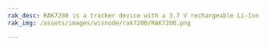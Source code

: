 ```yaml
---
rak_desc: RAK7200 is a tracker device with a 3.7 V rechargeable Li-Ion battery and a GPS modem. The LoRa and GPS antenna are integrated inside the casing. It has a built-in digital motion, barometer, and 9-axis sensor, which includes a triple-axis gyroscope, a triple-axis accelerometer, and a triple-axis magnetometer.
rak_img: /assets/images/wisnode/rak7200/RAK7200.png

---
```


<rk-redirect to="/Product-Categories/WisNode/RAK7200/Overview/" />